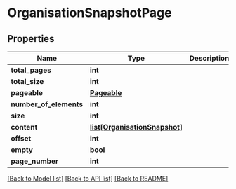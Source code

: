 # OrganisationSnapshotPage

## Properties
Name | Type | Description | Notes
------------ | ------------- | ------------- | -------------
**total_pages** | **int** |  | [optional] 
**total_size** | **int** |  | [optional] 
**pageable** | [**Pageable**](Pageable.md) |  | [optional] 
**number_of_elements** | **int** |  | [optional] 
**size** | **int** |  | [optional] 
**content** | [**list[OrganisationSnapshot]**](OrganisationSnapshot.md) |  | [optional] 
**offset** | **int** |  | [optional] 
**empty** | **bool** |  | [optional] 
**page_number** | **int** |  | [optional] 

[[Back to Model list]](../README.md#documentation-for-models) [[Back to API list]](../README.md#documentation-for-api-endpoints) [[Back to README]](../README.md)

